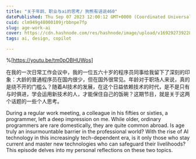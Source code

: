 ```yaml
---
title: "关于年龄、职业与ai的思考/ 狗熊有话说460"
datePublished: Thu Sep 07 2023 12:00:12 GMT+0000 (Coordinated Universal Time)
cuid: clm949g48000109jrbbnpe7fp
slug: age-work-ai
cover: https://cdn.hashnode.com/res/hashnode/image/upload/v1692927392285/984a00c1-f3fe-44ae-a32d-89d4419efb00.jpeg
tags: ai, design, copilot

---
```


%[https://youtu.be/tm0pOBHUWos] 

在我的一次日常工作会议中，我的一位五六十岁的程序员同事给我留下了深刻的印象：大龄的普通程序员在国内很少，但在国外很常见。年龄对于职场人来说，真的是绕不开的门槛么？随着AI技术的发展，在这个日益依赖技术的时代，是不是只有与时俱进，学会运用新技术的人，才能保住自己的饭碗？这期节目，就是关于这两个话题的一些个人思考。

During a regular work meeting, a colleague in his fifties or sixties, a programmer, left a deep impression on me. While older, ordinary programmers are rare domestically, they are quite common abroad. Is age truly an insurmountable barrier in the professional world? With the rise of AI technology in this increasingly tech-dependent era, is it only those who stay current and master new technologies who can safeguard their livelihoods? This episode delves into my personal reflections on these two topics.